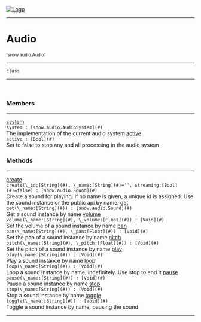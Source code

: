 
[![Logo](../../../images/logo.png)](../../../api/index.html)

---



<h1>Audio</h1>
<small>`snow.audio.Audio`</small>



---

`class`

---

&nbsp;
&nbsp;



<h3>Members</h3> <hr/><span class="member apipage">
                <a name="system"><a class="lift" href="#system">system</a></a><div class="clear"></div><code class="signature apipage">system : [snow.audio.AudioSystem](#)</code><br/></span>
            <span class="small_desc_flat">The implementation of the current audio system</span><span class="member apipage">
                <a name="active"><a class="lift" href="#active">active</a></a><div class="clear"></div><code class="signature apipage">active : [Bool](#)</code><br/></span>
            <span class="small_desc_flat">Set to false to stop any and all processing in the audio system</span>





<h3>Methods</h3> <hr/><span class="method apipage">
            <a name="create"><a class="lift" href="#create">create</a></a> <div class="clear"></div><code class="signature apipage">create(\_id:[String](#)<span></span>, \_name:[String](#)<span>=&#x27;&#x27;</span>, streaming:[Bool](#)<span>=false</span>) : [snow.audio.Sound](#)</code><br/><span class="small_desc_flat">Create a sound for playing. If no name is given, a unique id is assigned. Use the sound instance or the public api by name.</span>
        </span>
    <span class="method apipage">
            <a name="get"><a class="lift" href="#get">get</a></a> <div class="clear"></div><code class="signature apipage">get(\_name:[String](#)<span></span>) : [snow.audio.Sound](#)</code><br/><span class="small_desc_flat">Get a sound instance by name</span>
        </span>
    <span class="method apipage">
            <a name="volume"><a class="lift" href="#volume">volume</a></a> <div class="clear"></div><code class="signature apipage">volume(\_name:[String](#)<span></span>, \_volume:[Float](#)<span></span>) : [Void](#)</code><br/><span class="small_desc_flat">Set the volume of a sound instance by name</span>
        </span>
    <span class="method apipage">
            <a name="pan"><a class="lift" href="#pan">pan</a></a> <div class="clear"></div><code class="signature apipage">pan(\_name:[String](#)<span></span>, \_pan:[Float](#)<span></span>) : [Void](#)</code><br/><span class="small_desc_flat">Set the pan of a sound instance by name</span>
        </span>
    <span class="method apipage">
            <a name="pitch"><a class="lift" href="#pitch">pitch</a></a> <div class="clear"></div><code class="signature apipage">pitch(\_name:[String](#)<span></span>, \_pitch:[Float](#)<span></span>) : [Void](#)</code><br/><span class="small_desc_flat">Set the pitch of a sound instance by name</span>
        </span>
    <span class="method apipage">
            <a name="play"><a class="lift" href="#play">play</a></a> <div class="clear"></div><code class="signature apipage">play(\_name:[String](#)<span></span>) : [Void](#)</code><br/><span class="small_desc_flat">Play a sound instance by name</span>
        </span>
    <span class="method apipage">
            <a name="loop"><a class="lift" href="#loop">loop</a></a> <div class="clear"></div><code class="signature apipage">loop(\_name:[String](#)<span></span>) : [Void](#)</code><br/><span class="small_desc_flat">Loop a sound instance by name, indefinitely. Use stop to end it</span>
        </span>
    <span class="method apipage">
            <a name="pause"><a class="lift" href="#pause">pause</a></a> <div class="clear"></div><code class="signature apipage">pause(\_name:[String](#)<span></span>) : [Void](#)</code><br/><span class="small_desc_flat">Pause a sound instance by name</span>
        </span>
    <span class="method apipage">
            <a name="stop"><a class="lift" href="#stop">stop</a></a> <div class="clear"></div><code class="signature apipage">stop(\_name:[String](#)<span></span>) : [Void](#)</code><br/><span class="small_desc_flat">Stop a sound instance by name</span>
        </span>
    <span class="method apipage">
            <a name="toggle"><a class="lift" href="#toggle">toggle</a></a> <div class="clear"></div><code class="signature apipage">toggle(\_name:[String](#)<span></span>) : [Void](#)</code><br/><span class="small_desc_flat">Toggle a sound instance by name, pausing the sound</span>
        </span>
    





---

&nbsp;
&nbsp;
&nbsp;
&nbsp;